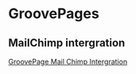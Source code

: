 # GroovePages

## MailChimp intergration

[GroovePage Mail Chimp Intergration](https://www.youtube.com/watch?v=I4P_z-_n1UA)
